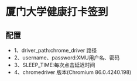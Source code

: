 
# 厦门大学健康打卡签到
## 配置
- 1、driver_path:chrome_driver 路径
- 2、username、password:XMU用户名、密码
- 3、SLEEP_TIME:每次点击延迟时间
- 4、chromedriver 版本(Chromium 86.0.4240.198)
